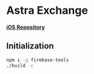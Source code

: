 # Astra Exchange

**[iOS Repository](https://github.com/kenmueller/astra-exchange-ios)**

## Initialization

```bash
npm i -g firebase-tools
./build -c
```